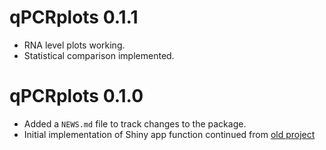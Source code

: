 # qPCRplots 0.1.1

* RNA level plots working.
* Statistical comparison implemented.

# qPCRplots 0.1.0

* Added a `NEWS.md` file to track changes to the package.
* Initial implementation of Shiny app function continued from [old project](https://github.com/luciorq/qPCRplots-App)
